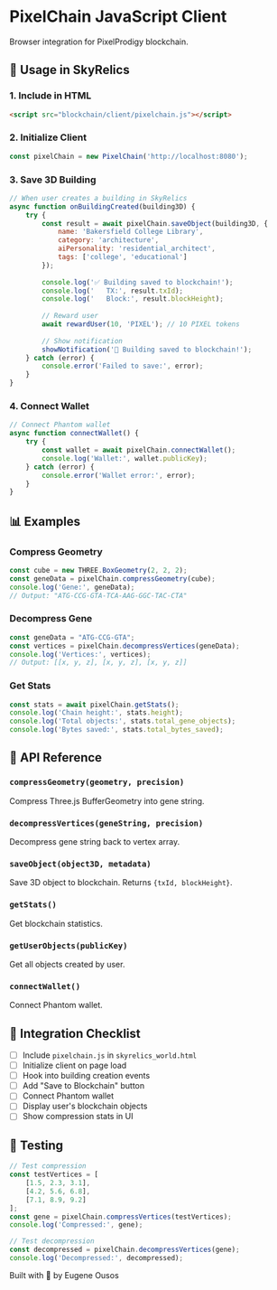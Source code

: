 # PixelChain JavaScript Client

Browser integration for PixelProdigy blockchain.

## 🚀 Usage in SkyRelics

### 1. Include in HTML

```html
<script src="blockchain/client/pixelchain.js"></script>
```

### 2. Initialize Client

```javascript
const pixelChain = new PixelChain('http://localhost:8080');
```

### 3. Save 3D Building

```javascript
// When user creates a building in SkyRelics
async function onBuildingCreated(building3D) {
    try {
        const result = await pixelChain.saveObject(building3D, {
            name: 'Bakersfield College Library',
            category: 'architecture',
            aiPersonality: 'residential_architect',
            tags: ['college', 'educational']
        });
        
        console.log('✅ Building saved to blockchain!');
        console.log('   TX:', result.txId);
        console.log('   Block:', result.blockHeight);
        
        // Reward user
        await rewardUser(10, 'PIXEL'); // 10 PIXEL tokens
        
        // Show notification
        showNotification('🎉 Building saved to blockchain!');
    } catch (error) {
        console.error('Failed to save:', error);
    }
}
```

### 4. Connect Wallet

```javascript
// Connect Phantom wallet
async function connectWallet() {
    try {
        const wallet = await pixelChain.connectWallet();
        console.log('Wallet:', wallet.publicKey);
    } catch (error) {
        console.error('Wallet error:', error);
    }
}
```

## 📊 Examples

### Compress Geometry
```javascript
const cube = new THREE.BoxGeometry(2, 2, 2);
const geneData = pixelChain.compressGeometry(cube);
console.log('Gene:', geneData);
// Output: "ATG-CCG-GTA-TCA-AAG-GGC-TAC-CTA"
```

### Decompress Gene
```javascript
const geneData = "ATG-CCG-GTA";
const vertices = pixelChain.decompressVertices(geneData);
console.log('Vertices:', vertices);
// Output: [[x, y, z], [x, y, z], [x, y, z]]
```

### Get Stats
```javascript
const stats = await pixelChain.getStats();
console.log('Chain height:', stats.height);
console.log('Total objects:', stats.total_gene_objects);
console.log('Bytes saved:', stats.total_bytes_saved);
```

## 🎯 API Reference

### `compressGeometry(geometry, precision)`
Compress Three.js BufferGeometry into gene string.

### `decompressVertices(geneString, precision)`
Decompress gene string back to vertex array.

### `saveObject(object3D, metadata)`
Save 3D object to blockchain. Returns `{txId, blockHeight}`.

### `getStats()`
Get blockchain statistics.

### `getUserObjects(publicKey)`
Get all objects created by user.

### `connectWallet()`
Connect Phantom wallet.

## 🔗 Integration Checklist

- [ ] Include `pixelchain.js` in `skyrelics_world.html`
- [ ] Initialize client on page load
- [ ] Hook into building creation events
- [ ] Add "Save to Blockchain" button
- [ ] Connect Phantom wallet
- [ ] Display user's blockchain objects
- [ ] Show compression stats in UI

## 🧪 Testing

```javascript
// Test compression
const testVertices = [
    [1.5, 2.3, 3.1],
    [4.2, 5.6, 6.8],
    [7.1, 8.9, 9.2]
];
const gene = pixelChain.compressVertices(testVertices);
console.log('Compressed:', gene);

// Test decompression
const decompressed = pixelChain.decompressVertices(gene);
console.log('Decompressed:', decompressed);
```

Built with 💙 by Eugene Ousos
